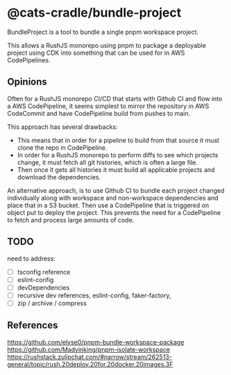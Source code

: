 # @cats-cradle/bundle-project

BundleProject is a tool to bundle a single pnpm workspace project.

This allows a RushJS monorepo using pnpm to package a deployable project using
CDK into something that can be used for in AWS CodePipelines.

## Opinions

Often for a RushJS monorepo CI/CD that starts with Github CI and flow into a AWS
CodePipeline, it seems simplest to mirror the repository in AWS CodeCommit and
have CodePipeline build from pushes to main.

This approach has several drawbacks:

- This means that in order for a pipeline to build from that source it must
  clone the repo in CodePipeline.
- In order for a RushJS monorepo to perform diffs to see which projects change,
  it must fetch all git histories, which is often a large file.
- Then once it gets all histories it must build all applicable projects and
  download the dependencies.

An alternative approach, is to use Github CI to bundle each project changed
individually along with workspace and non-workspace dependencies and place that
in a S3 bucket. Then use a CodePipeline that is triggered on object put to
deploy the project. This prevents the need for a CodePipeline to fetch and
process large amounts of code.

## TODO

need to address:

- [ ] tsconfig reference
- [ ] eslint-config
- [ ] devDependencies
- [ ] recursive dev references, eslint-config, faker-factory,
- [ ] zip / archive / compress

## References

<https://github.com/elyse0/pnpm-bundle-workspace-package>
<https://github.com/Madvinking/pnpm-isolate-workspace>
<https://rushstack.zulipchat.com/#narrow/stream/262513-general/topic/rush.20deploy.20for.20docker.20images.3F>
